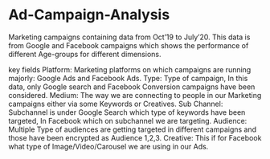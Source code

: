 # Ad-Campaign-Analysis

Marketing campaigns containing data from Oct’19 to July’20. This data is from Google and Facebook campaigns which shows the performance of different Age-groups for different dimensions.<br/>

key fields 
Platform: Marketing platforms on which campaigns are running majorly: Google Ads and Facebook Ads.
Type: Type of campaign, In this data, only Google search and Facebook Conversion campaigns have been considered.
Medium: The way we are connecting to people in our Marketing campaigns either via some Keywords or Creatives.
Sub Channel: Subchannel is under Google Search which type of keywords have been targeted, In Facebook which on subchannel we are targeting.
Audience: Multiple Type of audiences are getting targeted in different campaigns and those have been encrypted as Audience 1,2,3.
Creative: This if for Facebook what type of Image/Video/Carousel we are using in our Ads.
